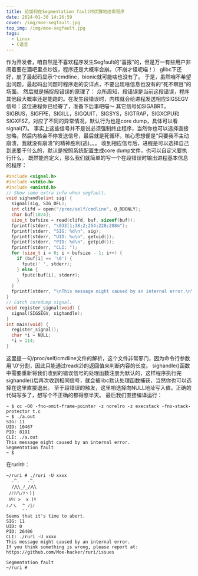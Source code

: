 ```yaml
---
title: 论如何在Segmentation fault时优雅地结束程序
date: 2024-01-30 14:26:59
cover: /img/moe-segfault.jpg
top_img: /img/moe-segfault.jpg
tags:
  - Linux
  - C语言
---
```

作为开发者，咱自然是不喜欢程序发生Segfault的“喜报”的，但是万一有些用户非闹着要在酒吧里点炒饭，程序还是大概率会崩。（不崩才怪呢喵！）
glibc下还好，崩了最起码显示个cmdline，bionic就可能啥也没有了。
于是，虽然咱不希望出问题，最起码出问题时程序走的安详点，不要出现啥信息也没有的“死不瞑目”的场面。
然后就是捕捉段错误的原理了：
众所周知，段错误是当前这段错误，程序其他段大概率还是能跑的。在发生段错误时，内核就会给进程发送相应SIGSEGV信号：这位进程你已经寄了，准备下后事吧喵～
其它信号如SIGABRT，SIGBUS，SIGFPE，SIGILL，SIGQUIT，SIGSYS，SIGTRAP，SIGXCPU和SIGXFSZ，对应了不同的异常情况，默认行为也是core dump，具体可以看signal(7)。
事实上这些信号并不是说必须强制终止程序，当然你也可以选择直接忽略，然后内核会不停发送信号，最后就是死循环，核心思想便是“只要我不主动崩溃，我就没有崩溃”的精神胜利(逃)。。。
收到相应信号后，进程是可以选择自己到底要干什么的，默认是按照系统配置生成core dump文件，也可以自定义要执行什么。
既然能自定义，那么我们就简单的写一个在段错误时输出进程基本信息的程序：
```C
#include <signal.h>
#include <stdio.h>
#include <unistd.h>
// Show some extra info when segfault.
void sighandle(int sig) {
  signal(sig, SIG_DFL);
  int clifd = open("/proc/self/cmdline", O_RDONLY);
  char buf[1024];
  size_t bufsize = read(clifd, buf, sizeof(buf));
  fprintf(stderr, "\033[1;38;2;254;228;208m");
  fprintf(stderr, "SIG: %d\n", sig);
  fprintf(stderr, "UID: %u\n", getuid());
  fprintf(stderr, "PID: %d\n", getpid());
  fprintf(stderr, "CLI: ");
  for (size_t i = 0; i < bufsize - 1; i++) {
    if (buf[i] == '\0') {
      fputc(' ', stderr);
    } else {
      fputc(buf[i], stderr);
    }
  }
  fprintf(stderr, "\nThis message might caused by an internal error.\n\033[0m");
}
// Catch coredump signal.
void register_signal(void) {
  signal(SIGSEGV, sighandle);
}
int main(void) {
  register_signal();
  char *i = NULL;
  *i = 114;
}
```
这里提一句/proc/self/cmdline文件的解析，这个文件非常邪门，因为命令行参数用'\0'分割，因此只能通过read(2)的返回值来判断内容的长度。
sighandle()函数中需要重新将我们收到的错误信号的处理函数注册为默认的，这样程序执行完sighandle()后再次收到相同信号，就会被libc默认处理函数捕获，当然你也可以选择在这里直接退出。
至于段错误的触发，这里咱选择向NULL地址写入值。正确的代码写多了，想写个不正确的都得憋半天。
最后我们直接编译运行：
```
~ $ cc -O0 -fno-omit-frame-pointer -z norelro -z execstack -fno-stack-protector t.c
~ $ ./a.out
SIG: 11
UID: 10467
PID: 8191
CLI: ./a.out
This message might caused by an internal error.
Segmentation fault
~ $
```
在ruri中：
```
~/ruri # ./ruri -U xxxx
  .^.   .^.
  /⋀\_ﾉ_/⋀\
 /ﾉｿﾉ\ﾉｿ丶)|
 ﾙﾘﾘ >  x )ﾘ
ﾉノ㇏  ^ ﾉ|ﾉ
      ⠁⠁
Seems that it's time to abort.
SIG: 11
UID: 0
PID: 26406
CLI: ./ruri -U xxxx
This message might caused by an internal error.
If you think something is wrong, please report at:
https://github.com/Moe-hacker/ruri/issues

Segmentation fault
~/ruri #
```
